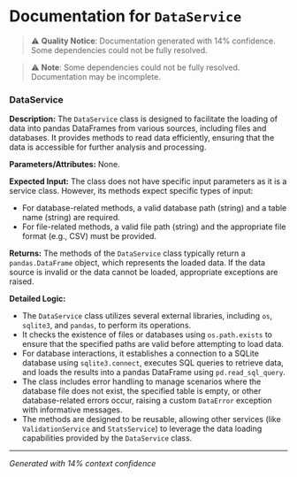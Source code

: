 # Documentation for `DataService`

> ⚠️ **Quality Notice**: Documentation generated with 14% confidence. Some dependencies could not be fully resolved.


> ⚠️ **Note**: Some dependencies could not be fully resolved. Documentation may be incomplete.
### DataService

**Description:**
The `DataService` class is designed to facilitate the loading of data into pandas DataFrames from various sources, including files and databases. It provides methods to read data efficiently, ensuring that the data is accessible for further analysis and processing.

**Parameters/Attributes:**
None.

**Expected Input:**
The class does not have specific input parameters as it is a service class. However, its methods expect specific types of input:
- For database-related methods, a valid database path (string) and a table name (string) are required.
- For file-related methods, a valid file path (string) and the appropriate file format (e.g., CSV) must be provided.

**Returns:**
The methods of the `DataService` class typically return a `pandas.DataFrame` object, which represents the loaded data. If the data source is invalid or the data cannot be loaded, appropriate exceptions are raised.

**Detailed Logic:**
- The `DataService` class utilizes several external libraries, including `os`, `sqlite3`, and `pandas`, to perform its operations.
- It checks the existence of files or databases using `os.path.exists` to ensure that the specified paths are valid before attempting to load data.
- For database interactions, it establishes a connection to a SQLite database using `sqlite3.connect`, executes SQL queries to retrieve data, and loads the results into a pandas DataFrame using `pd.read_sql_query`.
- The class includes error handling to manage scenarios where the database file does not exist, the specified table is empty, or other database-related errors occur, raising a custom `DataError` exception with informative messages.
- The methods are designed to be reusable, allowing other services (like `ValidationService` and `StatsService`) to leverage the data loading capabilities provided by the `DataService` class.

---
*Generated with 14% context confidence*
